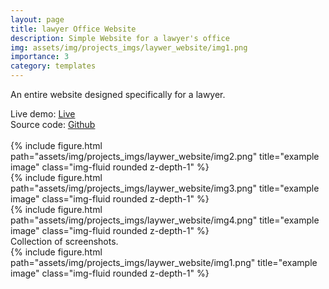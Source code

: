 ```yaml
---
layout: page
title: lawyer Office Website 
description: Simple Website for a lawyer's office
img: assets/img/projects_imgs/laywer_website/img1.png
importance: 3
category: templates
---
```


An entire website designed specifically for a lawyer.


<div class="d-flex flex-column">
<div>Live demo: <a href="https://o2sa.github.io/lawyerOfficeWebsite/dist/index.html">Live</a> </div>
<div>Source code: <a href="https://github.com/O2sa/lawyerOfficeWebsite">Github</a> </div>
</div>
<br>

<div class="row">
    <div class="col-sm mt-3 mt-md-0">
        {% include figure.html path="assets/img/projects_imgs/laywer_website/img2.png" title="example image" class="img-fluid rounded z-depth-1" %}
    </div>
    <div class="col-sm mt-3 mt-md-0">
        {% include figure.html path="assets/img/projects_imgs/laywer_website/img3.png" title="example image" class="img-fluid rounded z-depth-1" %}
    </div>
    <div class="col-sm mt-3 mt-md-0">
        {% include figure.html path="assets/img/projects_imgs/laywer_website/img4.png" title="example image" class="img-fluid rounded z-depth-1" %}
    </div>
</div>
<div class="caption">
       Collection of screenshots.

</div>
<div class="row">
    <div class="col-sm mt-3 mt-md-0">
        {% include figure.html path="assets/img/projects_imgs/laywer_website/img1.png" title="example image" class="img-fluid rounded z-depth-1" %}
    </div>
</div>

